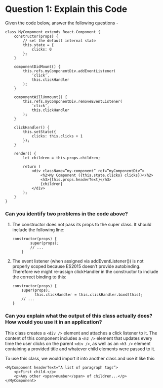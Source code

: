 # Question 1: Explain this Code

Given the code below, answer the following questions -

```
class MyComponent extends React.Component {
    constructor(props) {
        // set the default internal state
        this.state = {
            clicks: 0
        };
    }

    componentDidMount() {
        this.refs.myComponentDiv.addEventListener(
            ‘click’, 
            this.clickHandler
        );
    }

    componentWillUnmount() {
        this.refs.myComponentDiv.removeEventListener(
            ‘click’, 
            this.clickHandler
        );
    }

    clickHandler() {
        this.setState({
            clicks: this.clicks + 1
        });
    }

    render() {
        let children = this.props.children;

        return (
            <div className=”my-component” ref=”myComponentDiv”>
                <h2>My Component ({this.state.clicks} clicks})</h2>
                <h3>{this.props.headerText}</h3>
                {children}
            </div>
        );
    }
}
```

### Can you identify two problems in the code above?

1. The constructor does not pass its props to the super class. It should include the following line:

    ```
    constructor(props) {
            super(props);
            // ...
        }
    ```

2. The event listener (when assigned via addEventListener()) is not properly scoped because ES2015 doesn’t provide autobinding. Therefore we might re-assign clickHandler in the constructor to include the correct binding to this:

    ```
    constructor(props) {
        super(props);
              this.clickHandler = this.clickHandler.bind(this);
        // ...
    }
    ```

### Can you explain what the output of this class actually does? How would you use it in an application?

This class creates a ```<div />``` element and attaches a click listener to it. The content of this component includes a ```<h2 />``` element that updates every time the user clicks on the parent ```<div />```, as well as an ```<h3 />``` element containing a provided title and whatever child elements were passed to it.

To use this class, we would import it into another class and use it like this:

```
<MyComponent headerText=”A list of paragraph tags”>
    <p>First child.</p>
    <p>Any other <span>number</span> of children...</p>
</MyComponent>
```

